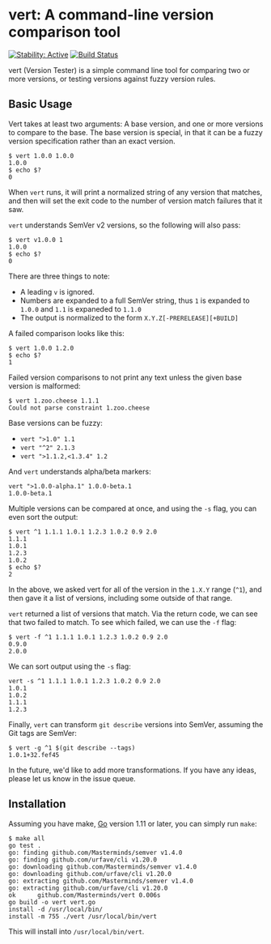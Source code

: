 # vert: A command-line version comparison tool
[![Stability: Active](https://masterminds.github.io/stability/active.svg)](https://masterminds.github.io/stability/active.html)
[![Build Status](https://travis-ci.org/Masterminds/vert.svg?branch=master)](https://travis-ci.org/Masterminds/vert)


vert (Version Tester) is a simple command line tool for comparing two or
more versions, or testing versions against fuzzy version rules.

## Basic Usage

Vert takes at least two arguments: A base version, and one or more
versions to compare to the base. The base version is special, in that it
can be a fuzzy version specification rather than an exact version.

```
$ vert 1.0.0 1.0.0
1.0.0
$ echo $?
0
```

When `vert` runs, it will print a normalized string of any version that
matches, and then will set the exit code to the number of version match
failures that it saw.

`vert` understands SemVer v2 versions, so the following will also pass:

```
$ vert v1.0.0 1
1.0.0
$ echo $?
0
```

There are three things to note:

- A leading `v` is ignored.
- Numbers are expanded to a full SemVer string, thus `1` is expanded to
  `1.0.0` and `1.1` is expaneded to `1.1.0`
- The output is normalized to the form `X.Y.Z[-PRERELEASE][+BUILD]`

A failed comparison looks like this:

```
$ vert 1.0.0 1.2.0
$ echo $?
1
```

Failed version comparisons to not print any text unless the given base
version is malformed:

```
$ vert 1.zoo.cheese 1.1.1
Could not parse constraint 1.zoo.cheese
```

Base versions can be fuzzy:

- `vert ">1.0" 1.1`
- `vert "^2" 2.1.3`
- `vert ">1.1.2,<1.3.4" 1.2`

And `vert` understands alpha/beta markers:

```
vert ">1.0.0-alpha.1" 1.0.0-beta.1
1.0.0-beta.1
```

Multiple versions can be compared at once, and using the `-s` flag, you
can even sort the output:

```
$ vert ^1 1.1.1 1.0.1 1.2.3 1.0.2 0.9 2.0
1.1.1
1.0.1
1.2.3
1.0.2
$ echo $?
2
```

In the above, we asked vert for all of the version in the `1.X.Y` range
(`^1`), and then gave it a list of versions, including some outside of
that range.

`vert` returned a list of versions that match. Via the return code, we
can see that two failed to match. To see which failed, we can use the
`-f` flag:

```
$ vert -f ^1 1.1.1 1.0.1 1.2.3 1.0.2 0.9 2.0
0.9.0
2.0.0
```

We can sort output using the `-s` flag:

```
vert -s ^1 1.1.1 1.0.1 1.2.3 1.0.2 0.9 2.0
1.0.1
1.0.2
1.1.1
1.2.3
```

Finally, `vert` can transform `git describe` versions into SemVer,
assuming the Git tags are SemVer:

```
$ vert -g ^1 $(git describe --tags)
1.0.1+32.fef45
```

In the future, we'd like to add more transformations. If you have any
ideas, please let us know in the issue queue.

## Installation

Assuming you have make, [Go](http://golang.org) version 1.11 or later,
you can simply run `make`:

```
$ make all
go test .
go: finding github.com/Masterminds/semver v1.4.0
go: finding github.com/urfave/cli v1.20.0
go: downloading github.com/Masterminds/semver v1.4.0
go: downloading github.com/urfave/cli v1.20.0
go: extracting github.com/Masterminds/semver v1.4.0
go: extracting github.com/urfave/cli v1.20.0
ok  	github.com/Masterminds/vert	0.006s
go build -o vert vert.go
install -d /usr/local/bin/
install -m 755 ./vert /usr/local/bin/vert
```

This will install into `/usr/local/bin/vert`.
